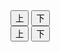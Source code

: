 <!DOCTYPE html>
<html lang="ja">
<head>
  <meta charset="UTF-8">
<meta name="description" content="潜水艦seaシューティング2はブラウザゲーム友達と2人対戦可です。PCスマホタブレット対応、無料で完全無課金">
        <meta name="keywords" content="潜水艦,ブラウザゲーム,2人">
  <meta name="viewport" content="width=device-width, initial-scale=1.0, user-scalable=no">
  <title>潜水艦seaシューティング2 ブラウザゲーム友達と2人対戦可</title>
  <link rel="stylesheet" href="y2su.css">
</head>

<body>


<script>
  // 1. グローバル変数として宣言
  let img1, img2, img3;
  let assetsLoaded = 0;

  function assetLoaded() {
    if (++assetsLoaded === 3) {
      // 全画像読み込み完了後にゲーム開始
      initGame();
      showOverlay(
        'よこ画面\n左側タップ vs COM　◆　右側タップ vs 2P\nタップ or クリックで開始',
        startGame
      );
      requestAnimationFrame(loop);
    }
  }

  // 2. DOM 準備完了後に各画像をロード
  window.addEventListener('DOMContentLoaded', () => {
    img1 = new Image();
    img2 = new Image();
    img3 = new Image();

    img1.onload = assetLoaded;
    img2.onload = assetLoaded;
    img3.onload = assetLoaded;

    img1.src = 'assets/player1.png';
    img2.src = 'assets/player2.png';
    img3.src = 'assets/enemy.png';
  });

  // 既存の initGame(), loop(), showOverlay(), startGame() 等はそのまま利用
</script>



  <div id="game-container">
    <canvas id="game-canvas"></canvas>
    <div id="p1-controls" class="control">
      <button id="p1-up">上</button>
      <button id="p1-down">下</button>
    </div>
    <div id="p2-controls" class="control">
      <button id="p2-up">上</button>
      <button id="p2-down">下</button>
    </div>
    <div id="overlay"></div>
  </div>

  <script src="/js/y2su.js"></script>
</body>
</html>
